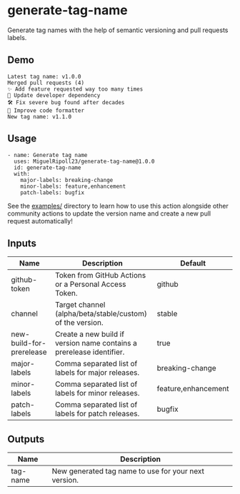 # generate-tag-name

Generate tag names with the help of semantic versioning and pull requests labels.

## Demo

    Latest tag name: v1.0.0
    Merged pull requests (4)
    ✨ Add feature requested way too many times
    🚫 Update developer dependency
    🛠️ Fix severe bug found after decades
    🚫 Improve code formatter
    New tag name: v1.1.0

## Usage

    - name: Generate tag name
      uses: MiguelRipoll23/generate-tag-name@1.0.0
      id: generate-tag-name
      with:
        major-labels: breaking-change
        minor-labels: feature,enhancement
        patch-labels: bugfix

See the [examples/](/examples/) directory to learn how to use this action alongside other community actions to update the version name and create a new pull request automatically!

## Inputs

| Name                     | Description                                                          | Default             |
| ------------------------ | -------------------------------------------------------------------- | ------------------- |
| github-token             | Token from GitHub Actions or a Personal Access Token.                | github              |
| channel                  | Target channel (alpha/beta/stable/custom) of the version.            | stable              |
| new-build-for-prerelease | Create a new build if version name contains a prerelease identifier. | true                |
| major-labels             | Comma separated list of labels for major releases.                   | breaking-change     |
| minor-labels             | Comma separated list of labels for minor releases.                   | feature,enhancement |
| patch-labels             | Comma separated list of labels for patch releases.                   | bugfix              |

## Outputs

| Name     | Description                                          |
| -------- | ---------------------------------------------------- |
| tag-name | New generated tag name to use for your next version. |
